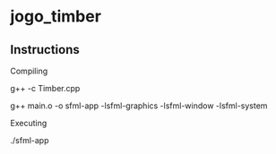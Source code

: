 # jogo_timber

## Instructions

Compiling

  g++ -c Timber.cpp
 
  g++ main.o -o sfml-app -lsfml-graphics -lsfml-window -lsfml-system

Executing
 
 ./sfml-app
